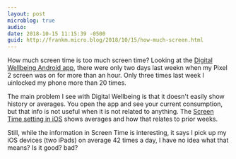 ```yaml
---
layout: post
microblog: true
audio: 
date: 2018-10-15 11:15:39 -0500
guid: http://frankm.micro.blog/2018/10/15/how-much-screen.html
---
```

How much screen time is too much screen time? Looking at the [Digital Wellbeing Android app](https://www.android.com/versions/pie-9-0/digital-wellbeing-beta/), there were only two days last weekn when my Pixel 2 screen was on for more than an hour. Only three times last week I uinlocked my phone more than 20 times. 

The main problem I see with Digital Wellbeing is that it doesn't easily show history or averages. You open the app and see your current consumption, but that info is not useful when it is not related to anything. The [Screen Time setting in iOS](https://support.apple.com/en-us/HT208982) shows averages and how that relates to prior weeks.

Still, while the information in Screen Time is interesting, it says I pick up my iOS devices (two iPads) on average 42 times a day, I have no idea what that means? Is it good? bad? 
